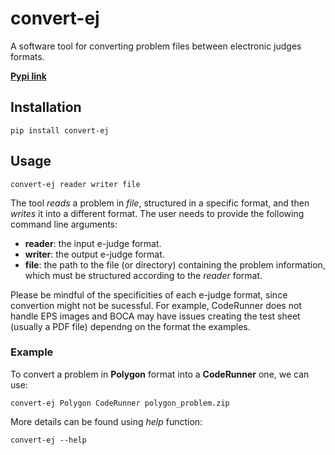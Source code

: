 # convert-ej

A software tool for converting problem files between electronic judges formats.

[**Pypi link**](https://pypi.org/project/convert-ej/)

## Installation

```
pip install convert-ej
```

## Usage

```
convert-ej reader writer file
```

The tool _reads_ a problem in _file_, structured in a specific format, and then _writes_ it into a different format. The user needs to provide the following command line arguments:
* **reader**: the input e-judge format.
* **writer**: the output e-judge format.
* **file**: the path to the file (or directory) containing the problem information, which must be structured according to the _reader_ format.

Please be mindful of the specificities of each e-judge format, since convertion might not be sucessful. For example, CodeRunner does not handle EPS images and BOCA may have issues creating the test sheet (usually a PDF file) dependng on the format the examples.

### Example

To convert a problem in **Polygon** format into a **CodeRunner** one, we can use:

```
convert-ej Polygon CodeRunner polygon_problem.zip
```

More details can be found using _help_ function:
```
convert-ej --help
```
